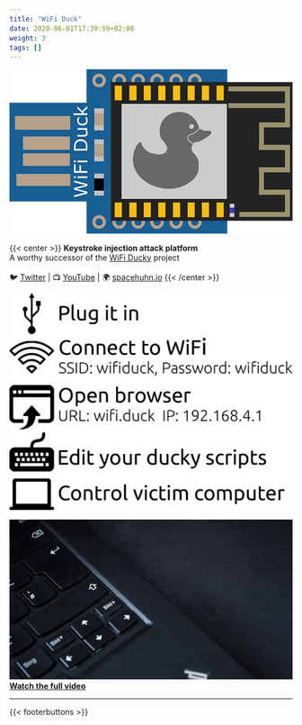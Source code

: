 ```yaml
---
title: "WiFi Duck"
date: 2020-06-01T17:39:59+02:00
weight: 3
tags: []
---
```


  ![WiFi Duck Logo](/media/wifi_duck/logo.png?height=100px)

{{< center >}}
<b>Keystroke injection attack platform</b>
<br>
A worthy successor of the <a href="https://github.com/spacehuhn/wifi_ducky/">WiFi Ducky</a> project
<br>
<br>
  🐦 <a href="https://twitter.com/spacehuhn">Twitter</a>
| 📺 <a href="https://www.youtube.com/spacehuhn">YouTube</a>
| 🌍 <a href="https://spacehuhn.io">spacehuhn.io</a>
{{< /center >}}

![](/media/wifi_duck/usage.png?width=400px)

![](/media/wifi_duck/showcase.gif)
**[Watch the full video](https://www.youtube.com/watch?v=sSJuGXd8QRk)**

---

{{< footerbuttons >}}